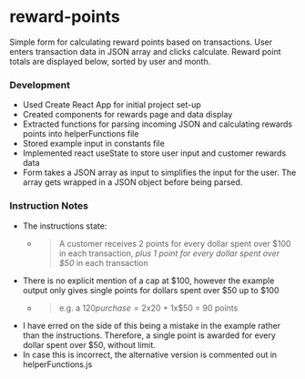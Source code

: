 # reward-points

Simple form for calculating reward points based on transactions.
User enters transaction data in JSON array and clicks calculate.
Reward point totals are displayed below, sorted by user and month.


### Development

* Used Create React App for initial project set-up
* Created components for rewards page and data display
* Extracted functions for parsing incoming JSON and calculating rewards points into helperFunctions file
* Stored example input in constants file
* Implemented react useState to store user input and customer rewards data
* Form takes a JSON array as input to simplifies the input for the user. The array gets wrapped in a JSON object before being parsed.

### Instruction Notes
* The instructions state:
  * >A customer receives 2 points for every dollar spent over $100 in each transaction, *plus 1 point for every dollar spent over $50* in each transaction
* There is no explicit mention of a cap at $100, however the example output only gives single points for dollars spent over $50 up to $100
  * >e.g. a $120 purchase = 2x$20 + 1x$50 = 90 points
* I have erred on the side of this being a mistake in the example rather than the instructions. Therefore, a single point is awarded for every dollar spent over $50, without limit.
* In case this is incorrect, the alternative version is commented out in helperFunctions.js